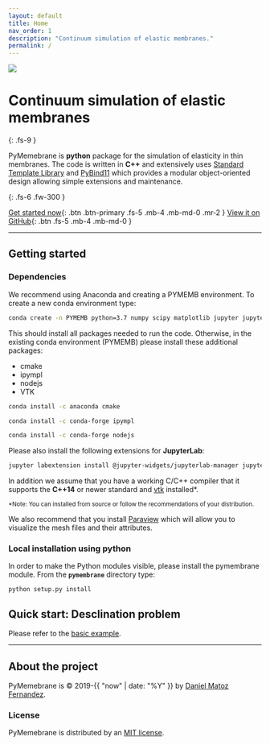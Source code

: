 ```yaml
---
layout: default
title: Home
nav_order: 1
description: "Continuum simulation of elastic membranes."
permalink: /
---
```


![](/images/logo-white.png)


# Continuum simulation of elastic membranes
{: .fs-9 }

PyMemebrane is **python** package for the simulation of elasticity in thin membranes. The code is written in **C++** and extensively uses [Standard Template Library](https://en.wikipedia.org/wiki/Standard_Template_Library) and [PyBind11](https://pybind11.readthedocs.io/en/stable/index.html) which provides a modular object-oriented design allowing simple extensions and maintenance.

{: .fs-6 .fw-300 }

[Get started now](#getting-started){: .btn .btn-primary .fs-5 .mb-4 .mb-md-0 .mr-2 } [View it on GitHub](https://github.com/fdmatoz/pymembrane){: .btn .fs-5 .mb-4 .mb-md-0 }

---

## Getting started

### Dependencies

We recommend using Anaconda and creating a PYMEMB environment. To create a new conda environment type:

```bash
conda create -n PYMEMB python=3.7 numpy scipy matplotlib jupyter jupyterlab vtk pip
```

This should install all packages needed to run the code. Otherwise, in the existing conda environment (PYMEMB) please install these additional packages:

* cmake
* ipympl
* nodejs
* VTK

```bash
conda install -c anaconda cmake
```
```bash
conda install -c conda-forge ipympl
```
```bash
conda install -c conda-forge nodejs
```
Please also install the following extensions for **JupyterLab**:

```bash
jupyter labextension install @jupyter-widgets/jupyterlab-manager jupyter-matplotlib
```

In addition we assume that you have a working C/C++ compiler that it supports the **C++14** or newer standard and [vtk](https://vtk.org/download/) installed*.

<small>*Note: You can installed from source or follow the recommendations of your distribution.</small>

We also recommend that you install [Paraview](https://www.paraview.org/) which will allow you to visualize the mesh files and their attributes.


### Local installation using python

In order to make the Python modules visible, please install the pymembrane module. From the **``pymembrane``**  directory type:

``python setup.py install``

## Quick start: Desclination problem

Please refer to the [basic example](./docs/Examples/desclination.md).

---

## About the project

PyMemebrane is &copy; 2019-{{ "now" | date: "%Y" }} by [Daniel Matoz Fernandez](http://www.danielmatoz.com).

### License

PyMemebrane is distributed by an [MIT license](LICENSE).

